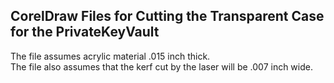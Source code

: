 ## CorelDraw Files for Cutting the Transparent Case for the PrivateKeyVault  
The file assumes acrylic material .015 inch thick.  
The file also assumes that the kerf cut by the laser will be .007 inch wide.  
